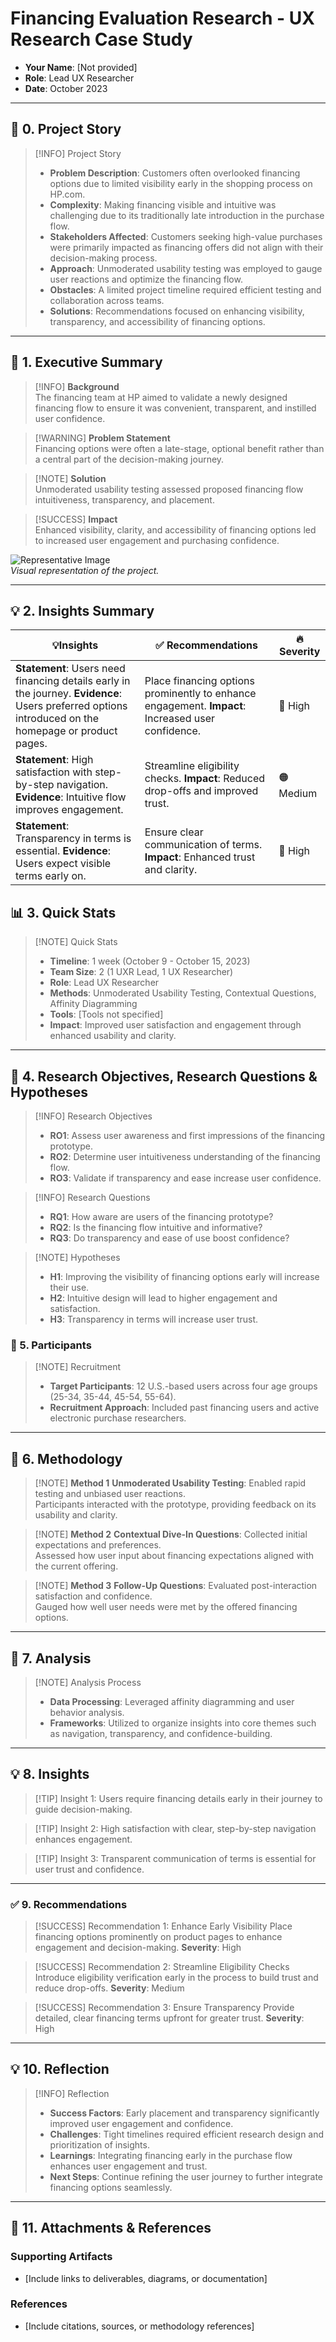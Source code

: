 # Financing Evaluation Research - UX Research Case Study

- **Your Name**: [Not provided]  
- **Role**: Lead UX Researcher  
- **Date**: October 2023

---

## 📖 **0. Project Story**

> [!INFO] Project Story  
> - **Problem Description**: Customers often overlooked financing options due to limited visibility early in the shopping process on HP.com.  
> - **Complexity**: Making financing visible and intuitive was challenging due to its traditionally late introduction in the purchase flow.  
> - **Stakeholders Affected**: Customers seeking high-value purchases were primarily impacted as financing offers did not align with their decision-making process.  
> - **Approach**: Unmoderated usability testing was employed to gauge user reactions and optimize the financing flow.  
> - **Obstacles**: A limited project timeline required efficient testing and collaboration across teams.  
> - **Solutions**: Recommendations focused on enhancing visibility, transparency, and accessibility of financing options.

---

## 💬 **1. Executive Summary**

> [!INFO] **Background**  
> The financing team at HP aimed to validate a newly designed financing flow to ensure it was convenient, transparent, and instilled user confidence.

> [!WARNING] **Problem Statement**  
> Financing options were often a late-stage, optional benefit rather than a central part of the decision-making journey.

> [!NOTE] **Solution**  
> Unmoderated usability testing assessed proposed financing flow intuitiveness, transparency, and placement.

> [!SUCCESS] **Impact**  
> Enhanced visibility, clarity, and accessibility of financing options led to increased user engagement and purchasing confidence.

![Representative Image](https://via.placeholder.com/300)  
*Visual representation of the project.*

---

## 💡 **2. Insights Summary**

| 💡**Insights**                                                        | ✅ Recommendations                                                         | 🔥 Severity                  |
| --------------------------------------------------------------------- | ------------------------------------------------------------------------- | ---------------------------- |
| **Statement**: Users need financing details early in the journey. **Evidence**: Users preferred options introduced on the homepage or product pages. | Place financing options prominently to enhance engagement. **Impact**: Increased user confidence. | 🔴 High                 |
| **Statement**: High satisfaction with step-by-step navigation. **Evidence**: Intuitive flow improves engagement. | Streamline eligibility checks. **Impact**: Reduced drop-offs and improved trust. | 🟠 Medium               |
| **Statement**: Transparency in terms is essential. **Evidence**: Users expect visible terms early on. | Ensure clear communication of terms. **Impact**: Enhanced trust and clarity. | 🔴 High                 |

## 📊 **3. Quick Stats**

> [!NOTE] Quick Stats  
> - **Timeline**: 1 week (October 9 - October 15, 2023)  
> - **Team Size**: 2 (1 UXR Lead, 1 UX Researcher)  
> - **Role**: Lead UX Researcher  
> - **Methods**: Unmoderated Usability Testing, Contextual Questions, Affinity Diagramming  
> - **Tools**: [Tools not specified]  
> - **Impact**: Improved user satisfaction and engagement through enhanced usability and clarity.  

---

## 🎯 **4. Research Objectives, Research Questions & Hypotheses**

> [!INFO] Research Objectives   
>   - **RO1**: Assess user awareness and first impressions of the financing prototype.  
>   - **RO2**: Determine user intuitiveness understanding of the financing flow.  
>   - **RO3**: Validate if transparency and ease increase user confidence.  

> [!INFO] Research Questions  
>   - **RQ1**: How aware are users of the financing prototype?  
>   - **RQ2**: Is the financing flow intuitive and informative?  
>   - **RQ3**: Do transparency and ease of use boost confidence?  

> [!NOTE] Hypotheses  
> - **H1**: Improving the visibility of financing options early will increase their use.  
> - **H2**: Intuitive design will lead to higher engagement and satisfaction.  
> - **H3**: Transparency in terms will increase user trust.

### 👥 5. **Participants**

> [!NOTE] Recruitment  
> - **Target Participants**: 12 U.S.-based users across four age groups (25-34, 35-44, 45-54, 55-64).  
> - **Recruitment Approach**: Included past financing users and active electronic purchase researchers.  

---

##  🧪 6. **Methodology**

> [!NOTE] **Method 1**
> **Unmoderated Usability Testing**: Enabled rapid testing and unbiased user reactions.  
> Participants interacted with the prototype, providing feedback on its usability and clarity.

> [!NOTE] **Method 2**
> **Contextual Dive-In Questions**: Collected initial expectations and preferences.  
> Assessed how user input about financing expectations aligned with the current offering.

> [!NOTE] **Method 3**
> **Follow-Up Questions**: Evaluated post-interaction satisfaction and confidence.  
> Gauged how well user needs were met by the offered financing options.

---

## 🔬 **7. Analysis**

> [!NOTE] Analysis Process  
> - **Data Processing**: Leveraged affinity diagramming and user behavior analysis.  
> - **Frameworks**: Utilized to organize insights into core themes such as navigation, transparency, and confidence-building.

---

## 💡 **8. Insights**

> [!TIP] Insight 1: 
> Users require financing details early in their journey to guide decision-making.

> [!TIP] Insight 2:
> High satisfaction with clear, step-by-step navigation enhances engagement.

> [!TIP] Insight 3: 
> Transparent communication of terms is essential for user trust and confidence.


---

### ✅ **9. Recommendations**

> [!SUCCESS] Recommendation 1: Enhance Early Visibility
> Place financing options prominently on product pages to enhance engagement and decision-making.
> **Severity**: High  

> [!SUCCESS] Recommendation 2: Streamline Eligibility Checks
> Introduce eligibility verification early in the process to build trust and reduce drop-offs.
> **Severity**: Medium  

> [!SUCCESS] Recommendation 3: Ensure Transparency
> Provide detailed, clear financing terms upfront for greater trust.
> **Severity**: High  


---

## 💡 **10. Reflection**

> [!INFO] Reflection  
> - **Success Factors**: Early placement and transparency significantly improved user engagement and confidence.  
> - **Challenges**: Tight timelines required efficient research design and prioritization of insights.  
> - **Learnings**: Integrating financing early in the purchase flow enhances user engagement and trust.  
> - **Next Steps**: Continue refining the user journey to further integrate financing options seamlessly.  

---

## 📎 **11. Attachments & References**

### **Supporting Artifacts**
- [Include links to deliverables, diagrams, or documentation]

### **References**
- [Include citations, sources, or methodology references]
